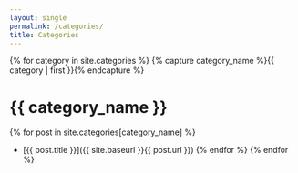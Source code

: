```yaml
---
layout: single
permalink: /categories/
title: Categories
---
```


{% for category in site.categories %}
{% capture category_name %}{{ category | first }}{% endcapture %}
# {{ category_name }}
{% for post in site.categories[category_name] %}
- [{{ post.title }}]({{ site.baseurl }}{{ post.url }})
{% endfor %}
{% endfor %}
